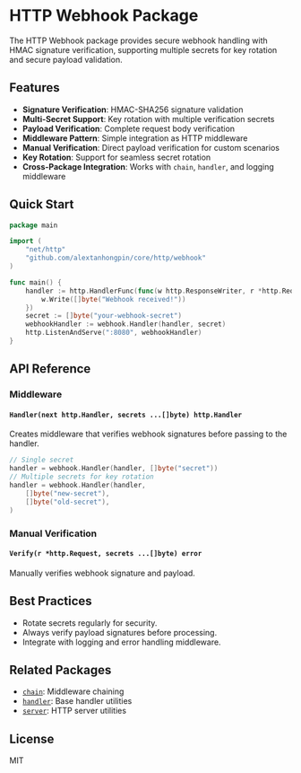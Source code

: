 # HTTP Webhook Package

The HTTP Webhook package provides secure webhook handling with HMAC signature verification, supporting multiple secrets for key rotation and secure payload validation.

## Features

- **Signature Verification**: HMAC-SHA256 signature validation
- **Multi-Secret Support**: Key rotation with multiple verification secrets
- **Payload Verification**: Complete request body verification
- **Middleware Pattern**: Simple integration as HTTP middleware
- **Manual Verification**: Direct payload verification for custom scenarios
- **Key Rotation**: Support for seamless secret rotation
- **Cross-Package Integration**: Works with `chain`, `handler`, and logging middleware

## Quick Start

```go
package main

import (
    "net/http"
    "github.com/alextanhongpin/core/http/webhook"
)

func main() {
    handler := http.HandlerFunc(func(w http.ResponseWriter, r *http.Request) {
        w.Write([]byte("Webhook received!"))
    })
    secret := []byte("your-webhook-secret")
    webhookHandler := webhook.Handler(handler, secret)
    http.ListenAndServe(":8080", webhookHandler)
}
```

## API Reference

### Middleware

#### `Handler(next http.Handler, secrets ...[]byte) http.Handler`
Creates middleware that verifies webhook signatures before passing to the handler.

```go
// Single secret
handler = webhook.Handler(handler, []byte("secret"))
// Multiple secrets for key rotation
handler = webhook.Handler(handler, 
    []byte("new-secret"),
    []byte("old-secret"),
)
```

### Manual Verification

#### `Verify(r *http.Request, secrets ...[]byte) error`
Manually verifies webhook signature and payload.

## Best Practices

- Rotate secrets regularly for security.
- Always verify payload signatures before processing.
- Integrate with logging and error handling middleware.

## Related Packages

- [`chain`](../chain/README.md): Middleware chaining
- [`handler`](../handler/README.md): Base handler utilities
- [`server`](../server/README.md): HTTP server utilities

## License

MIT
